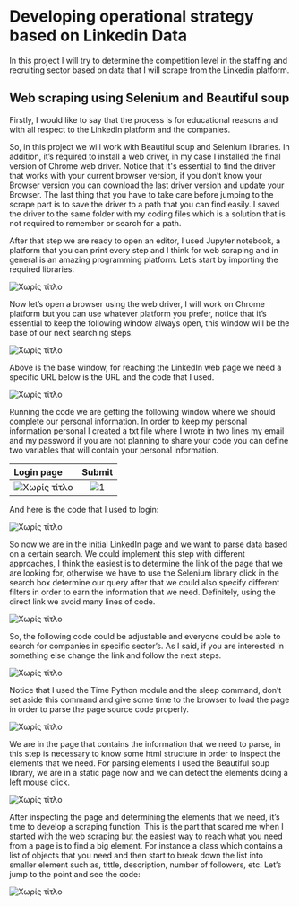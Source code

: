 # Developing operational strategy based on Linkedin Data
In this project I will try to determine the competition level in the staffing and recruiting sector based on data that I will scrape from the Linkedin platform.

## Web scraping using Selenium and Beautiful soup 
Firstly, I would like to say that the process is for educational reasons and with all respect to the LinkedIn platform and the companies. 

So, in this project we will work with Beautiful soup and Selenium libraries. In addition, it’s required to install a web driver, in my case I installed the final version of Chrome web driver. Notice that it's essential to find the driver that works with your current browser version, if you don’t know your Browser version you can download the last driver version and update your Browser. The last thing that you have to take care before jumping to the scrape part is to save the driver to a path that you can find easily. I saved the driver to the same folder with my coding files which is a solution that is not required to remember or search for a path.

After that step we are ready to open an editor, I used Jupyter notebook, a platform that you can print every step and I think for web scraping and in general is an amazing programming platform. Let’s start by importing the required libraries. 

![Χωρίς τίτλο](https://user-images.githubusercontent.com/66875726/103679154-2aae9680-4f8d-11eb-9a7b-3ae0584f8f10.png)

Now let’s open a browser using the web driver, I will work on Chrome platform but you can use whatever platform you prefer, notice that it’s essential to keep the  following window always open, this window will be the base of our next searching steps.

![Χωρίς τίτλο](https://user-images.githubusercontent.com/66875726/103694310-7704d100-4fa3-11eb-83ef-cfd2b881aa05.png)

Above is the base window, for reaching the LinkedIn web page we need a specific URL below is the URL and the code that I used.

![Χωρίς τίτλο](https://user-images.githubusercontent.com/66875726/103694779-322d6a00-4fa4-11eb-9127-50b88928d0af.png)

Running the code we are getting the following window where we should complete our personal information. In order to keep my personal information personal I created a txt file where I wrote in two lines my email and my password if you are not planning to share your code you can define two variables that will contain your personal information.


| Login page  | Submit     | 
| :---         |     :---:      |      
| ![Χωρίς τίτλο](https://user-images.githubusercontent.com/66875726/103699197-41fc7c80-4fab-11eb-8930-290f0d3e6fac.png)  |  ![1](https://user-images.githubusercontent.com/66875726/103698889-b8e54580-4faa-11eb-8b39-2bd02e6081b1.png) |

And here is the code that I used to login:



![Χωρίς τίτλο](https://user-images.githubusercontent.com/66875726/103701301-702f8b80-4fae-11eb-91be-7c7dd3ad281e.png)

So now we are in the initial LinkedIn page and we want to parse data based on a certain search. We could implement this step with different approaches, I think the easiest is to determine the link of the page that we are looking for, otherwise we have to use the Selenium library click in the search box determine our query after that we could also specify different filters in order to earn the information that we need. Definitely, using the direct link we avoid many lines of code.

![Χωρίς τίτλο](https://user-images.githubusercontent.com/66875726/103703411-31023a00-4fb0-11eb-8c0f-fe9cff784650.png)

So, the following code could be adjustable and everyone could be able to search for companies in specific sector’s. As I said, if you are interested in something else change the link and follow the next steps.

![Χωρίς τίτλο](https://user-images.githubusercontent.com/66875726/103704090-5e9bb300-4fb1-11eb-81a1-c1dcb03c23ba.png)

Notice that I used the Time Python module and the sleep command, don’t set aside this command and give some time to the browser to load the page in order to parse the page source code properly.

![Χωρίς τίτλο](https://user-images.githubusercontent.com/66875726/103704801-8d665900-4fb2-11eb-9f5c-b515455be378.png)

We are in the page that contains the information that we need to parse, in this step is necessary to know some html structure in order to inspect the elements that we need. For parsing elements I used the Beautiful soup library, we are in a static page now and we can detect the elements doing a left mouse click.

![Χωρίς τίτλο](https://user-images.githubusercontent.com/66875726/103705829-690b7c00-4fb4-11eb-907c-aee6c4bcf9b7.png)

After inspecting the page and determining the elements that we need, it’s time to develop a scraping function. This is the part that scared me when I started with the web scraping but the easiest way to reach what you need from a page is to find a big element. For instance a class which contains a list of objects that you need and then start to break down the list into smaller element such as, tittle, description, number of followers, etc. Let’s jump to the point and see the code: 

![Χωρίς τίτλο](https://user-images.githubusercontent.com/66875726/103811256-51400080-5065-11eb-8079-525ab637f485.png)

